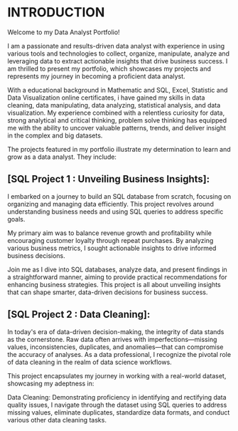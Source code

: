 # INTRODUCTION
Welcome to my Data Analyst Portfolio!

I am a passionate and results-driven data analyst with experience in using various tools and technologies to collect, organize, manipulate, analyze and leveraging data to extract actionable insights that drive business success. 
I am thrilled to present my portfolio, which showcases my projects and represents my journey in becoming a proficient data analyst.

With a educational background in Mathematic and SQL, Excel, Statistic and Data Visualization online certificates, i have gained my skills in data cleaning, data manipulating, data analyzing, statistical analysis, and data visualization.
My experience combined with a relentless curiosity for data, strong analytical and critical thinking, problem solve thinking has equipped me with the ability to uncover valuable patterns, trends, and deliver insight
in the complex and big datasets.

The projects featured in my portfolio illustrate my determination to learn and grow as a data analyst. They include:

## [SQL Project 1 : Unveiling Business Insights]: 
I embarked on a journey to build an SQL database from scratch, focusing on organizing and managing data efficiently. This project revolves around understanding business needs and using SQL queries to address specific goals.

My primary aim was to balance revenue growth and profitability while encouraging customer loyalty through repeat purchases. By analyzing various business metrics, I sought actionable insights to drive informed business decisions.

Join me as I dive into SQL databases, analyze data, and present findings in a straightforward manner, aiming to provide practical recommendations for enhancing business strategies. This project is all about unveiling insights that can shape smarter, data-driven decisions for business success.

## [SQL Project 2 : Data Cleaning]: 

In today's era of data-driven decision-making, the integrity of data stands as the cornerstone. Raw data often arrives with imperfections—missing values, inconsistencies, duplicates, and anomalies—that can compromise the accuracy of analyses. As a data professional, I recognize the pivotal role of data cleaning in the realm of data science workflows.

This project encapsulates my journey in working with a real-world dataset, showcasing my adeptness in:

Data Cleaning: Demonstrating proficiency in identifying and rectifying data quality issues, I navigate through the dataset using SQL queries to address missing values, eliminate duplicates, standardize data formats, and conduct various other data cleaning tasks.

